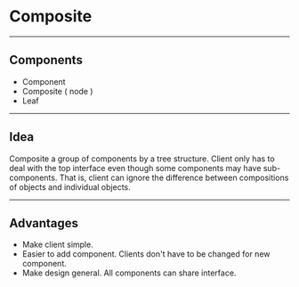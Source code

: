 # Composite

---

## Components
 * Component
 * Composite ( node )
 * Leaf


---

## Idea
Composite a group of components by a tree structure. Client only has to deal with the top interface even though some components may have sub-components.
That is, client can ignore the difference between compositions of objects and individual objects.

---

## Advantages
 * Make client simple.
 * Easier to add component. Clients don't have to be changed for new component.
 * Make design general. All components can share interface.
